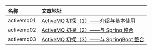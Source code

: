 | 名称 | 文章地址 |
|:---|:---|
|activemq01|[ActiveMQ 初探（1）——介绍与基本使用](https://www.jitwxs.cn/7050d1f6.html)|
|activemq02|[ActiveMQ 初探（2）——与 Spring 整合](https://www.jitwxs.cn/5f77c427.html)|
|activemq03|[ActiveMQ 初探（3）——与 SpringBoot 整合](https://www.jitwxs.cn/SpringBoot.html)|